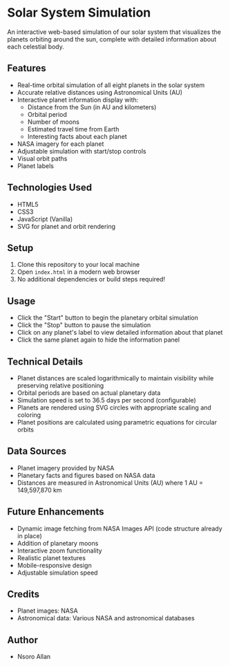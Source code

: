 # Solar System Simulation

An interactive web-based simulation of our solar system that visualizes the planets orbiting around the sun, complete with detailed information about each celestial body.

## Features

- Real-time orbital simulation of all eight planets in the solar system
- Accurate relative distances using Astronomical Units (AU)
- Interactive planet information display with:
  - Distance from the Sun (in AU and kilometers)
  - Orbital period
  - Number of moons
  - Estimated travel time from Earth
  - Interesting facts about each planet
- NASA imagery for each planet
- Adjustable simulation with start/stop controls
- Visual orbit paths
- Planet labels

## Technologies Used

- HTML5
- CSS3
- JavaScript (Vanilla)
- SVG for planet and orbit rendering

## Setup

1. Clone this repository to your local machine
2. Open `index.html` in a modern web browser
3. No additional dependencies or build steps required!

## Usage

- Click the "Start" button to begin the planetary orbital simulation
- Click the "Stop" button to pause the simulation
- Click on any planet's label to view detailed information about that planet
- Click the same planet again to hide the information panel

## Technical Details

- Planet distances are scaled logarithmically to maintain visibility while preserving relative positioning
- Orbital periods are based on actual planetary data
- Simulation speed is set to 36.5 days per second (configurable)
- Planets are rendered using SVG circles with appropriate scaling and coloring
- Planet positions are calculated using parametric equations for circular orbits

## Data Sources

- Planet imagery provided by NASA
- Planetary facts and figures based on NASA data
- Distances are measured in Astronomical Units (AU) where 1 AU = 149,597,870 km

## Future Enhancements

- Dynamic image fetching from NASA Images API (code structure already in place)
- Addition of planetary moons
- Interactive zoom functionality
- Realistic planet textures
- Mobile-responsive design
- Adjustable simulation speed

## Credits

- Planet images: NASA
- Astronomical data: Various NASA and astronomical databases

## Author

- Nsoro Allan

